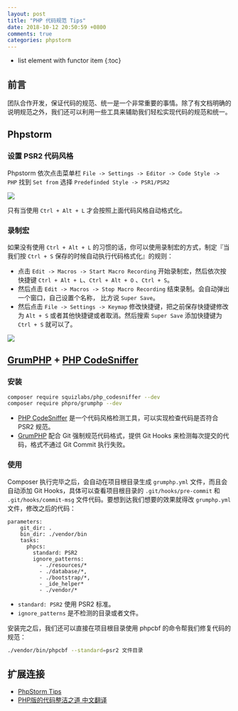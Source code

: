 ```yaml
---
layout: post
title: "PHP 代码规范 Tips"
date: 2018-10-12 20:50:59 +0800
comments: true
categories: phpstorm
---
```

* list element with functor item
{:toc}

## 前言

团队合作开发，保证代码的规范、统一是一个非常重要的事情。除了有文档明确的说明规范之外，我们还可以利用一些工具来辅助我们轻松实现代码的规范和统一。

<!--more-->

## Phpstorm


### 设置 PSR2 代码风格

Phpstorm 依次点击菜单栏 `File -> Settings -> Editor -> Code Style -> PHP` 找到 `Set from` 选择 `Predefinded Style -> PSR1/PSR2`

![](https://i.stack.imgur.com/IhPB8.png)


只有当使用 `Ctrl + Alt + L` 才会按照上面代码风格自动格式化。

### 录制宏

如果没有使用 `Ctrl + Alt + L` 的习惯的话，你可以使用录制宏的方式，制定『当我们按 `Ctrl + S` 保存的时候自动执行代码格式化』的规则：


- 点击 `Edit -> Macros -> Start Macro Recording` 开始录制宏，然后依次按快捷键 `Ctrl + Alt + L`、`Ctrl + Alt + O` 、`Ctrl + S`。
- 然后点击 `Edit -> Macros -> Stop Macro Recording` 结束录制。会自动弹出一个窗口，自己设置个名称， 比方说 `Super Save`。
- 然后点击 `File -> Settings -> Keymap` 修改快捷键，把之前保存快捷键修改为 `Alt + S` 或者其他快捷键或者取消。然后搜索 `Super Save` 添加快捷键为 `Ctrl + S` 就可以了。

![](https://ww1.sinaimg.cn/large/4cc5f9b3gy1fw5isgafujj20g30hvtgz.jpg)

## [GrumPHP](https://github.com/phpro/grumphp) + [PHP CodeSniffer](https://github.com/squizlabs/PHP_CodeSniffer)

### 安装

```sh
composer require squizlabs/php_codesniffer --dev
composer require phpro/grumphp --dev
```

- [PHP CodeSniffer](https://github.com/squizlabs/PHP_CodeSniffer) 是一个代码风格检测工具，可以实现检查代码是否符合 PSR2 规范。
- [GrumPHP](https://github.com/phpro/grumphp) 配合 Git 强制规范代码格式，提供 Git Hooks 来检测每次提交的代码，格式不通过 Git Commit 执行失败。


### 使用

Composer 执行完毕之后，会自动在项目根目录生成 `grumphp.yml` 文件，而且会自动添加 Git Hooks，具体可以查看项目根目录的 `.git/hooks/pre-commit` 和 `.git/hooks/commit-msg` 文件代码。要想到达我们想要的效果就得改 `grumphp.yml` 文件，修改之后的代码：

```
parameters:
    git_dir: .
    bin_dir: ./vendor/bin
    tasks:
      phpcs:
        standard: PSR2
        ignore_patterns:
          - ./resources/*
          - ./database/*,
          - ./bootstrap/*,
          - _ide_helper*
          - ./vendor/*
```

- `standard: PSR2` 使用 PSR2 标准。
- `ignore_patterns` 是不检测的目录或者文件。


安装完之后，我们还可以直接在项目根目录使用 phpcbf 的命令帮我们修复代码的规范：

```sh
./vendor/bin/phpcbf --standard=psr2 文件目录
```

## 扩展连接

- [PhpStorm Tips](https://phpstorm.tips/)
- [PHP版的代码整洁之道 中文翻译](https://github.com/php-cpm/clean-code-php)